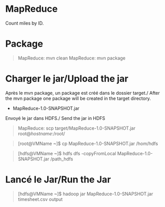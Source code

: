 # MapReduce
Count miles by ID.

# Package
> MapReduce: mvn clean 
> MapReduce: mvn package

# Charger le jar/Upload the jar
Après le mvn package, un package est créé dans le dossier target./
After the mvn package one package will be created in the target directory.
- MapReduce-1.0-SNAPSHOT.jar

Envoyé le jar dans HDFS./
Send the jar in HDFS

> MapReduce: scp target/MapReduce-1.0-SNAPSHOT.jar root@_hostname_:/root/

> [root@VMName ~]$ cp MapReduce-1.0-SNAPSHOT.jar /hom/hdfs

> [hdfs@VMName ~]$ hdfs dfs -copyFromLocal MapReduce-1.0-SNAPSHOT.jar /path_hdfs

# Lancé le Jar/Run the Jar
> [hdfs@VMName ~]$ hadoop jar MapReduce-1.0-SNAPSHOT.jar timesheet.csv output
